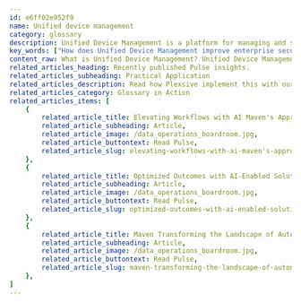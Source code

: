 ```yaml
---
id: e6ff02e952f9
name: Unified device management
category: glossary
description: Unified Device Management is a platform for managing and securing an array of devices within an enterprise, ensuring zero-touch provisioning and robust control over data and device access.
key_words: ["How does Unified Device Management improve enterprise security?", "What are the benefits of Unified Device Management for businesses?", "Can Unified Device Management solutions manage diverse operating systems?", "How does Unified Device Management handle IoT and wearable devices?", "What role does Unified Device Management play in data compliance and security policies?", "How does zero-touch provisioning work within Unified Device Management?", "What types of devices can be managed through a Unified Device Management platform?", "How does Unified Device Management contribute to employee productivity?", "What is involved in securing applications with Unified Device Management?", "How can Unified Device Management streamline device provisioning for new employees?"]
content_raw: What is Unified Device Management? Unified Device Management (UDM), also known as unified endpoint management, is a comprehensive platform designed to manage and safeguard an organization's diverse range of devices operating across its network. The broad scope of UDM encapsulates a vast range of devices - from smartphones to laptops, IoT edge devices to printers, and wearables - providing an ultimate solution for managing and securing applications and content on these devices within an enterprise environment. It also incorporates zero-touch device provisioning, delivering a ready-to-work experience for employees right from the first boot, complete with pre-installed applications and settings. The business benefits of Unified Device Management Implementing a UDM solution provides an enterprise numerous strategic advantages. For starters, it empowers organizations to accurately track, manage, physically protect, and secure its resources and data. This includes personal files, websites, and applications that employees access, share or otherwise interact with from their devices. Moreover, UDM offers organizations greater control over how employees access and exchange proprietary information. It safeguards confidential corporate information, allowing only authorized personnel and devices to access this data. As a versatile solution, UDM can effectively manage a diverse mobile environment including devices operating on iOS/iPadOS, Android, Windows and macOS platforms. Most importantly, UDM allows corporations to design security and compliance policies to secure data and ensure these policies are consistently adhered to across both organization-owned and personal devices. This unification is achieved through a single, holistic solution, fostering an enhanced level of security and compliance across the organization. Investing in UDM is the first step towards unlocking productivity and fostering a secure, streamlined and efficient digital workspace ecosystem.
related_articles_heading: Recently published Pulse insights.
related_articles_subheading: Practical Application
related_articles_description: Read how Plexsive implement this with our clients.
related_articles_category: Glossary in Action
related_articles_items: [
	{
		related_article_title: Elevating Workflows with AI Maven's Approach,
		related_article_subheading: Article,
		related_article_image: /data_operations_boardroom.jpg,
		related_article_buttontext: Read Pulse,
		related_article_slug: elevating-workflows-with-ai-maven's-approach
	},
	{
		related_article_title: Optimized Outcomes with AI-Enabled Solutions,
		related_article_subheading: Article,
		related_article_image: /data_operations_boardroom.jpg,
		related_article_buttontext: Read Pulse,
		related_article_slug: optimized-outcomes-with-ai-enabled-solutions
	},
	{
		related_article_title: Maven Transforming the Landscape of Autonomous Vehicles,
		related_article_subheading: Article,
		related_article_image: /data_operations_boardroom.jpg,
		related_article_buttontext: Read Pulse,
		related_article_slug: maven-transforming-the-landscape-of-autonomous-vehicles
	},
]
---
```

